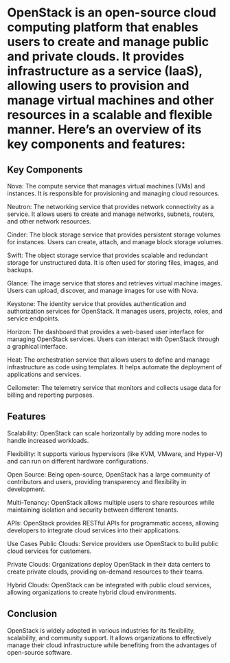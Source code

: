 # OpenStack is an open-source cloud computing platform that enables users to create and manage public and private clouds. It provides infrastructure as a service (IaaS), allowing users to provision and manage virtual machines and other resources in a scalable and flexible manner. Here’s an overview of its key components and features:

## Key Components
Nova: The compute service that manages virtual machines (VMs) and instances. It is responsible for provisioning and managing cloud resources.

Neutron: The networking service that provides network connectivity as a service. It allows users to create and manage networks, subnets, routers, and other network resources.

Cinder: The block storage service that provides persistent storage volumes for instances. Users can create, attach, and manage block storage volumes.

Swift: The object storage service that provides scalable and redundant storage for unstructured data. It is often used for storing files, images, and backups.

Glance: The image service that stores and retrieves virtual machine images. Users can upload, discover, and manage images for use with Nova.

Keystone: The identity service that provides authentication and authorization services for OpenStack. It manages users, projects, roles, and service endpoints.

Horizon: The dashboard that provides a web-based user interface for managing OpenStack services. Users can interact with OpenStack through a graphical interface.

Heat: The orchestration service that allows users to define and manage infrastructure as code using templates. It helps automate the deployment of applications and services.

Ceilometer: The telemetry service that monitors and collects usage data for billing and reporting purposes.

## Features
Scalability: OpenStack can scale horizontally by adding more nodes to handle increased workloads.

Flexibility: It supports various hypervisors (like KVM, VMware, and Hyper-V) and can run on different hardware configurations.

Open Source: Being open-source, OpenStack has a large community of contributors and users, providing transparency and flexibility in development.

Multi-Tenancy: OpenStack allows multiple users to share resources while maintaining isolation and security between different tenants.

APIs: OpenStack provides RESTful APIs for programmatic access, allowing developers to integrate cloud services into their applications.

Use Cases
Public Clouds: Service providers use OpenStack to build public cloud services for customers.

Private Clouds: Organizations deploy OpenStack in their data centers to create private clouds, providing on-demand resources to their teams.

Hybrid Clouds: OpenStack can be integrated with public cloud services, allowing organizations to create hybrid cloud environments.

## Conclusion
OpenStack is widely adopted in various industries for its flexibility, scalability, and community support. It allows organizations to effectively manage their cloud infrastructure while benefiting from the advantages of open-source software.
